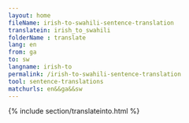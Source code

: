 ```yaml
---
layout: home
fileName: irish-to-swahili-sentence-translation
translatein: irish_to_swahili
folderName : translate
lang: en
from: ga
to: sw
langname: irish-to
permalink: /irish-to-swahili-sentence-translation
tool: sentence-translations
matchurls: en&&ga&&sw
---
```

{% include section/translateinto.html %}
